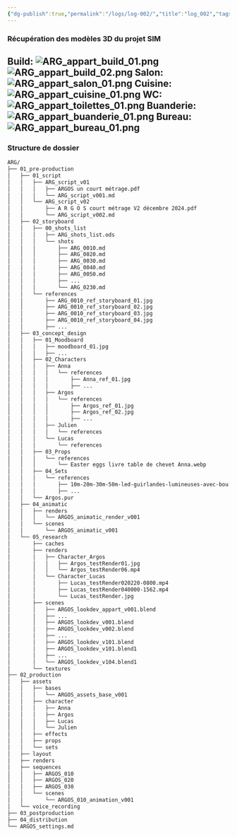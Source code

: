 ```yaml
---
{"dg-publish":true,"permalink":"/logs/log-002/","title":"log_002","tags":["log"]}
---
```


### Récupération des modèles 3D du projet SIM
Build:
![ARG_appart_build_01.png](/img/user/images/ARG_appart_build_01.png)
![ARG_appart_build_02.png](/img/user/images/ARG_appart_build_02.png)
Salon:
![ARG_appart_salon_01.png](/img/user/images/ARG_appart_salon_01.png)
Cuisine:
![ARG_appart_cuisine_01.png](/img/user/images/ARG_appart_cuisine_01.png)
WC:
![ARG_appart_toilettes_01.png](/img/user/images/ARG_appart_toilettes_01.png)
Buanderie:
![ARG_appart_buanderie_01.png](/img/user/images/ARG_appart_buanderie_01.png)
Bureau:
![ARG_appart_bureau_01.png](/img/user/images/ARG_appart_bureau_01.png)
---
### Structure de dossier
```bash
ARG/
├── 01_pre-production
│   ├── 01_script
│   │   ├── ARG_script_v01
│   │   │   ├── ARGOS un court métrage.pdf
│   │   │   └── ARG_script_v001.md
│   │   └── ARG_script_v02
│   │       ├── A R G O S court métrage V2 décembre 2024.pdf
│   │       └── ARG_script_v002.md
│   ├── 02_storyboard
│   │   ├── 00_shots_list
│   │   │   ├── ARG_shots_list.ods
│   │   │   └── shots
│   │   │       ├── ARG_0010.md
│   │   │       ├── ARG_0020.md
│   │   │       ├── ARG_0030.md
│   │   │       ├── ARG_0040.md
│   │   │       ├── ARG_0050.md
│   │   │       ├── ...
│   │   │       └── ARG_0230.md
│   │   └── references
│   │       ├── ARG_0010_ref_storyboard_01.jpg
│   │       ├── ARG_0010_ref_storyboard_02.jpg
│   │       ├── ARG_0010_ref_storyboard_03.jpg
│   │       ├── ARG_0010_ref_storyboard_04.jpg
│   │       ├── ...
│   ├── 03_concept_design
│   │   ├── 01_Moodboard
│   │   │   ├── moodboard_01.jpg
│   │   │   ├── ...
│   │   ├── 02_Characters
│   │   │   ├── Anna
│   │   │   │   └── references
│   │   │   │       ├── Anna_ref_01.jpg
│   │   │   │       ├── ...
│   │   │   ├── Argos
│   │   │   │   └── references
│   │   │   │       ├── Argos_ref_01.jpg
│   │   │   │       ├── Argos_ref_02.jpg
│   │   │   │       ├── ...
│   │   │   ├── Julien
│   │   │   │   └── references
│   │   │   └── Lucas
│   │   │       └── references
│   │   ├── 03_Props
│   │   │   └── references
│   │   │       └── Easter eggs livre table de chevet Anna.webp
│   │   ├── 04_Sets
│   │   │   └── references
│   │   │       ├── 10m-20m-30m-50m-led-guirlandes-lumineuses-avec-bou.webp
│   │   │       ├── ...
│   │   └── Argos.pur
│   ├── 04_animatic
│   │   ├── renders
│   │   │   └── ARGOS_animatic_render_v001
│   │   └── scenes
│   │       └── ARGOS_animatic_v001
│   └── 05_research
│       ├── caches
│       ├── renders
│       │   ├── Character_Argos
│       │   │   ├── Argos_testRender01.jpg
│       │   │   └── Argos_testRender06.mp4
│       │   └── Character_Lucas
│       │       ├── Lucas_testRender020220-0800.mp4
│       │       ├── Lucas_testRender040000-1562.mp4
│       │       └── Lucas_testRender.jpg
│       ├── scenes
│       │   ├── ARGOS_lookdev_appart_v001.blend
│       │   ├── ...
│       │   ├── ARGOS_lookdev_v001.blend
│       │   ├── ARGOS_lookdev_v002.blend
│       │   ├── ...
│       │   ├── ARGOS_lookdev_v101.blend
│       │   ├── ARGOS_lookdev_v101.blend1
│       │   ├── ...
│       │   └── ARGOS_lookdev_v104.blend1
│       └── textures
├── 02_production
│   ├── assets
│   │   ├── bases
│   │   │   └── ARGOS_assets_base_v001
│   │   ├── character
│   │   │   ├── Anna
│   │   │   ├── Argos
│   │   │   ├── Lucas
│   │   │   └── Julien
│   │   ├── effects
│   │   ├── props
│   │   └── sets
│   ├── layout
│   ├── renders
│   ├── sequences
│   │   ├── ARGOS_010
│   │   ├── ARGOS_020
│   │   ├── ARGOS_030
│   │   └── scenes
│   │       └── ARGOS_010_animation_v001
│   └── voice_recording
├── 03_postproduction
├── 04_distribution
└── ARGOS_settings.md

```